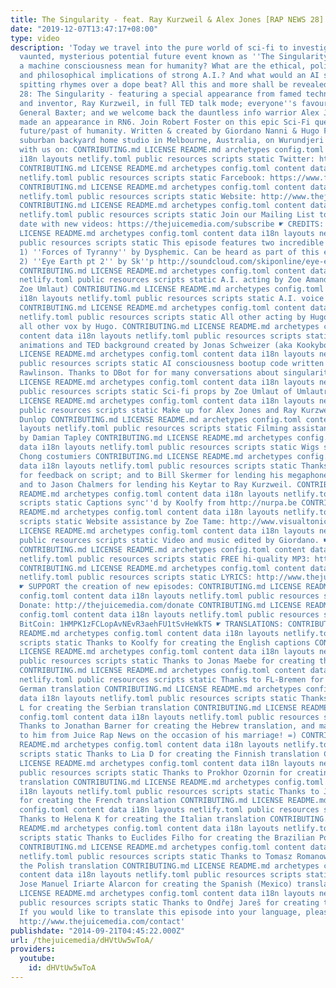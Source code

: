 ```yaml
---
title: The Singularity - feat. Ray Kurzweil & Alex Jones [RAP NEWS 28]
date: "2019-12-07T13:47:17+08:00"
type: video
description: 'Today we travel into the pure world of sci-fi to investigate the much
  vaunted, mysterious potential future event known as ''The Singularity''. What will
  a machine consciousness mean for humanity? What are the ethical, political, military
  and philosophical implications of strong A.I.? And what would an AI sound like when
  spitting rhymes over a dope beat? All this and more shall be revealed in Rap News
  28: The Singularity - featuring a special appearance from famed technocrat, futurist
  and inventor, Ray Kurzweil, in full TED talk mode; everyone''s favourite warmonger,
  General Baxter; and we welcome back the dauntless info warrior Alex Jones, who last
  made an appearance in RN6. Join Robert Foster on this epic Sci-Fi quest into the
  future/past of humanity. Written & created by Giordano Nanni & Hugo Farrant in a
  suburban backyard home studio in Melbourne, Australia, on Wurundjeri Land. ☛ CONNECT
  with us on: CONTRIBUTING.md LICENSE README.md archetypes config.toml content data
  i18n layouts netlify.toml public resources scripts static Twitter: http://www.twitter.com/juicerapnews
  CONTRIBUTING.md LICENSE README.md archetypes config.toml content data i18n layouts
  netlify.toml public resources scripts static Farcebook: https://www.facebook.com/juicerapnews
  CONTRIBUTING.md LICENSE README.md archetypes config.toml content data i18n layouts
  netlify.toml public resources scripts static Website: http://www.thejuicemedia.com
  CONTRIBUTING.md LICENSE README.md archetypes config.toml content data i18n layouts
  netlify.toml public resources scripts static Join our Mailing List to stay up to
  date with new videos: https://thejuicemedia.com/subscribe ☛ CREDITS: CONTRIBUTING.md
  LICENSE README.md archetypes config.toml content data i18n layouts netlify.toml
  public resources scripts static This episode features two incredible pieces of music.
  1) ''Forces of Tyranny'' by Dysphemic. Can be heard as part of this epic mix: http://soundcloud.com/dysphemic0/15-minute-minimix-of-doom-free-dl
  2) ''Eye Earth pt 2'' by Sk''p http://soundcloud.com/skiponline/eye-earth-part-2-demo
  CONTRIBUTING.md LICENSE README.md archetypes config.toml content data i18n layouts
  netlify.toml public resources scripts static A.I. acting by Zoe Amanda Wilson (AKA
  Zoe Umlaut) CONTRIBUTING.md LICENSE README.md archetypes config.toml content data
  i18n layouts netlify.toml public resources scripts static A.I. voice by Lucy Cahill
  CONTRIBUTING.md LICENSE README.md archetypes config.toml content data i18n layouts
  netlify.toml public resources scripts static All other acting by Hugo & Giordano;
  all other vox by Hugo. CONTRIBUTING.md LICENSE README.md archetypes config.toml
  content data i18n layouts netlify.toml public resources scripts static Video effects,
  animations and TED background created by Jonas Schweizer (aka Kookybone) CONTRIBUTING.md
  LICENSE README.md archetypes config.toml content data i18n layouts netlify.toml
  public resources scripts static AI consciousness bootup code written by Dr. David
  Rawlinson. Thanks to DBot for for many conversations about singularities too! CONTRIBUTING.md
  LICENSE README.md archetypes config.toml content data i18n layouts netlify.toml
  public resources scripts static Sci-fi props by Zoe Umlaut of Umlautronics CONTRIBUTING.md
  LICENSE README.md archetypes config.toml content data i18n layouts netlify.toml
  public resources scripts static Make up for Alex Jones and Ray Kurzweil by Rosie
  Dunlop CONTRIBUTING.md LICENSE README.md archetypes config.toml content data i18n
  layouts netlify.toml public resources scripts static Filming assistance and syncing/keying
  by Damian Tapley CONTRIBUTING.md LICENSE README.md archetypes config.toml content
  data i18n layouts netlify.toml public resources scripts static Wigs styled by Rose
  Chong costumiers CONTRIBUTING.md LICENSE README.md archetypes config.toml content
  data i18n layouts netlify.toml public resources scripts static Thanks to Adam Ferguson
  for feedback on script; and to Bill Skermer for lending his megaphone to Alex Jones;
  and to Jason Chalmers for lending his Keytar to Ray Kurzweil. CONTRIBUTING.md LICENSE
  README.md archetypes config.toml content data i18n layouts netlify.toml public resources
  scripts static Captions sync''d by Koolfy from http://nurpa.be CONTRIBUTING.md LICENSE
  README.md archetypes config.toml content data i18n layouts netlify.toml public resources
  scripts static Website assistance by Zoe Tame: http://www.visualtonic.com.au CONTRIBUTING.md
  LICENSE README.md archetypes config.toml content data i18n layouts netlify.toml
  public resources scripts static Video and music edited by Giordano. ☛ DOWNLOAD:
  CONTRIBUTING.md LICENSE README.md archetypes config.toml content data i18n layouts
  netlify.toml public resources scripts static FREE hi-quality MP3: https://soundcloud.com/juice-rap-news/the-singularity-rap-news-28
  CONTRIBUTING.md LICENSE README.md archetypes config.toml content data i18n layouts
  netlify.toml public resources scripts static LYRICS: http://www.thejuicemedia.com/lyrics
  ☛ SUPPORT the creation of new episodes: CONTRIBUTING.md LICENSE README.md archetypes
  config.toml content data i18n layouts netlify.toml public resources scripts static
  Donate: http://thejuicemedia.com/donate CONTRIBUTING.md LICENSE README.md archetypes
  config.toml content data i18n layouts netlify.toml public resources scripts static
  BitCoin: 1HMPK1zFCLopAvNEvR3aehFU1tSvHeWkTS ☛ TRANSLATIONS: CONTRIBUTING.md LICENSE
  README.md archetypes config.toml content data i18n layouts netlify.toml public resources
  scripts static Thanks to Koolfy for creating the English captions CONTRIBUTING.md
  LICENSE README.md archetypes config.toml content data i18n layouts netlify.toml
  public resources scripts static Thanks to Jonas Maebe for creating the Dutch translation
  CONTRIBUTING.md LICENSE README.md archetypes config.toml content data i18n layouts
  netlify.toml public resources scripts static Thanks to FL-Bremen for creating the
  German translation CONTRIBUTING.md LICENSE README.md archetypes config.toml content
  data i18n layouts netlify.toml public resources scripts static Thanks to Tamara
  L for creating the Serbian translation CONTRIBUTING.md LICENSE README.md archetypes
  config.toml content data i18n layouts netlify.toml public resources scripts static
  Thanks to Jonathan Barner for creating the Hebrew translation, and many congratulations
  to him from Juice Rap News on the occasion of his marriage! =) CONTRIBUTING.md LICENSE
  README.md archetypes config.toml content data i18n layouts netlify.toml public resources
  scripts static Thanks to Lia D for creating the Finnish translation CONTRIBUTING.md
  LICENSE README.md archetypes config.toml content data i18n layouts netlify.toml
  public resources scripts static Thanks to Prokhor Ozornin for creating the Russian
  translation CONTRIBUTING.md LICENSE README.md archetypes config.toml content data
  i18n layouts netlify.toml public resources scripts static Thanks to Julie Chatagnon
  for creating the French translation CONTRIBUTING.md LICENSE README.md archetypes
  config.toml content data i18n layouts netlify.toml public resources scripts static
  Thanks to Helena K for creating the Italian translation CONTRIBUTING.md LICENSE
  README.md archetypes config.toml content data i18n layouts netlify.toml public resources
  scripts static Thanks to Euclides Filho for creating the Brazilian Portuguese translation
  CONTRIBUTING.md LICENSE README.md archetypes config.toml content data i18n layouts
  netlify.toml public resources scripts static Thanks to Tomasz Romanowski for creating
  the Polish translation CONTRIBUTING.md LICENSE README.md archetypes config.toml
  content data i18n layouts netlify.toml public resources scripts static Thanks to
  Jose Manuel Iriarte Alarcon for creating the Spanish (Mexico) translation CONTRIBUTING.md
  LICENSE README.md archetypes config.toml content data i18n layouts netlify.toml
  public resources scripts static Thanks to Ondřej Jareš for creating the Czech translation
  If you would like to translate this episode into your language, please contact us:
  http://www.thejuicemedia.com/contact'
publishdate: "2014-09-21T04:45:22.000Z"
url: /thejuicemedia/dHVtUw5wToA/
providers:
  youtube:
    id: dHVtUw5wToA
---
```

